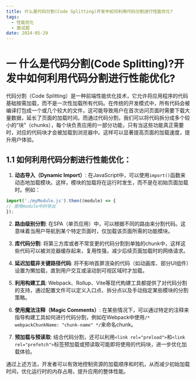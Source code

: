 ```yaml
---
title: 什么是代码分割(Code Splitting)开发中如何利用代码分割进行性能优化?
tags:
  - 性能优化
  - 面试题
date: 2024-05-29
---
```

# 一 什么是代码分割(Code Splitting)?开发中如何利用代码分割进行性能优化?

代码分割（Code Splitting）是一种前端性能优化技术，它允许将应用程序的代码基础按需加载，而不是一次性加载所有代码。在传统的开发模式中，所有代码会被编译打包成一个或几个较大的文件，这可能导致用户在首次访问页面时需要下载大量数据，延长了页面的加载时间。而通过代码分割，我们可以将代码拆分成多个较小的“块”（chunks），每个块负责应用的一部分功能，只有当这些功能真正需要时，对应的代码块才会被加载到浏览器中。这样可以显著提高页面的加载速度，提升用户体验。

## 1.1 如何利用代码分割进行性能优化：

1. **动态导入（Dynamic Import）**: 在JavaScript中，可以使用`import()`函数来动态地加载模块。这样，模块的加载将在运行时发生，而不是在初始页面加载时。例如：

```js
import('./myModule.js').then((module) => {
// 使用module中的导出
});
```
 
2. **路由级别分割**: 在SPA（单页应用）中，可以根据不同的路由来分割代码。这意味着当用户导航到某个特定页面时，仅加载该页面所需的功能模块。
    
3. **库代码分割**: 将第三方库或者不常变更的代码分割到单独的chunk中，这样这些代码可以被浏览器缓存起来，复用性强，减少后续页面加载时的网络请求。
    
4. **延迟加载非关键路径代码**: 将不影响首屏渲染的代码（如动画库、部分UI组件）设置为懒加载，直到用户交互或滚动到可视区域时才加载。
    
5. **利用构建工具**: Webpack、Rollup、Vite等现代构建工具都提供了对代码分割的支持，通过配置文件可以定义入口点、拆分点以及手动指定某些模块的分割策略。
    
6. **使用魔法注释（Magic Comments）**: 在某些情况下，可以通过特定的注释来指导构建工具如何进行代码分割，例如在Webpack中使用`/* webpackChunkName: "chunk-name" */`来命名chunk。
    
7. **预加载与预读取**: 结合代码分割，还可以利用`<link rel="preload">`和`<link rel="prefetch">`标签预加载或预读取可能即将使用的代码块，进一步优化加载体验。
    

通过上述方法，开发者可以有效地控制资源的加载顺序和时机，从而减少初始加载时间，优化运行时的内存占用，提升应用的整体性能。

